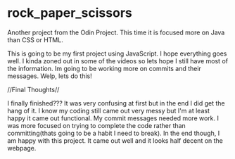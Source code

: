 # rock_paper_scissors
Another project from the Odin Project. This time it is focused more on Java than CSS or HTML.

This is going to be my first project using JavaScript. I hope everything goes well. I kinda zoned out in some of the videos so lets hope I still have most of the information. Im going to be working more on commits and their messages. Welp, lets do this!

//Final Thoughts//

I finally finished??? It was very confusing at first but in the end I did get the hang of it. I know my coding still came out very messy but I'm at least happy it came out functional. My commit messages needed more work. I was more focused on trying to complete the code rather than committing(thats going to be a habit I need to break). In the end though, I am happy with this project. It came out well and it looks half decent on the webpage.